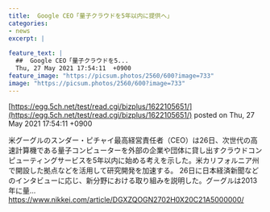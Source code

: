 ```yaml
---
title:  Google CEO「量子クラウドを5年以内に提供へ」  
categories:
- news
excerpt: |
  
feature_text: |
  ##  Google CEO「量子クラウドを5...
  Thu, 27 May 2021 17:54:11  +0900
feature_image: "https://picsum.photos/2560/600?image=733"
image: "https://picsum.photos/2560/600?image=733"
---
```


[https://egg.5ch.net/test/read.cgi/bizplus/1622105651/](https://egg.5ch.net/test/read.cgi/bizplus/1622105651/)
posted on Thu, 27 May 2021 17:54:11  +0900

<!--more-->

米グーグルのスンダー・ピチャイ最高経営責任者（CEO）は26日、次世代の高速計算機である量子コンピューターを外部の企業や団体に貸し出すクラウドコンピューティングサービスを5年以内に始める考えを示した。米カリフォルニア州で開設した拠点などを活用して研究開発を加速する。 26日に日本経済新聞などのインタビューに応じ、新分野における取り組みを説明した。グーグルは2013年に量... https://www.nikkei.com/article/DGXZQOGN2702H0X20C21A5000000/
